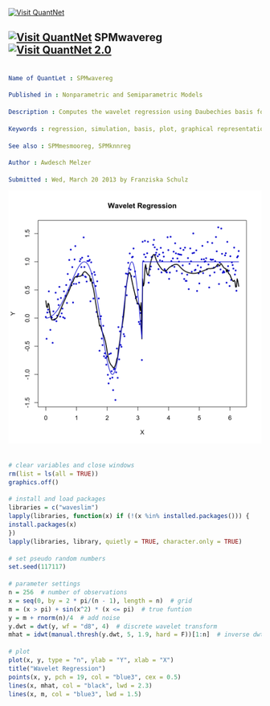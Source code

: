 
[<img src="https://github.com/QuantLet/Styleguide-and-Validation-procedure/blob/master/pictures/banner.png" alt="Visit QuantNet">](http://quantlet.de/index.php?p=info)

## [<img src="https://github.com/QuantLet/Styleguide-and-Validation-procedure/blob/master/pictures/qloqo.png" alt="Visit QuantNet">](http://quantlet.de/) **SPMwavereg** [<img src="https://github.com/QuantLet/Styleguide-and-Validation-procedure/blob/master/pictures/QN2.png" width="60" alt="Visit QuantNet 2.0">](http://quantlet.de/d3/ia)

```yaml

Name of QuantLet : SPMwavereg

Published in : Nonparametric and Semiparametric Models

Description : Computes the wavelet regression using Daubechies basis for a simulated data set.

Keywords : regression, simulation, basis, plot, graphical representation

See also : SPMmesmooreg, SPMknnreg

Author : Awdesch Melzer

Submitted : Wed, March 20 2013 by Franziska Schulz

```

![Picture1](SPMwavereg-1.png)


```r

# clear variables and close windows
rm(list = ls(all = TRUE))
graphics.off()

# install and load packages
libraries = c("waveslim")
lapply(libraries, function(x) if (!(x %in% installed.packages())) {
install.packages(x)
})
lapply(libraries, library, quietly = TRUE, character.only = TRUE)

# set pseudo random numbers
set.seed(117117)

# parameter settings
n = 256  # number of observations
x = seq(0, by = 2 * pi/(n - 1), length = n)  # grid
m = (x > pi) + sin(x^2) * (x <= pi)  # true funtion
y = m + rnorm(n)/4  # add noise
y.dwt = dwt(y, wf = "d8", 4)  # discrete wavelet transform
mhat = idwt(manual.thresh(y.dwt, 5, 1.9, hard = F))[1:n]  # inverse dwt, with manual threshold 1.9 for smoothness

# plot
plot(x, y, type = "n", ylab = "Y", xlab = "X")
title("Wavelet Regression")
points(x, y, pch = 19, col = "blue3", cex = 0.5)
lines(x, mhat, col = "black", lwd = 2.3)
lines(x, m, col = "blue3", lwd = 1.5)

```
